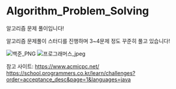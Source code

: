 # Algorithm_Problem_Solving

알고리즘 문제 풀이입니다!

알고리즘 문제풀이 스터디를 진행하며 3~4문제 정도 꾸준히 풀고 있습니다!


![백준_PNG](https://user-images.githubusercontent.com/115389344/220794393-17d3fc8f-013a-4e14-a883-a85b7f13e4f7.png)
![프로그래머스_jpeg](https://user-images.githubusercontent.com/115389344/220794417-3f41e0c1-40e4-480d-a9c5-fc2d14016f4d.jpeg)


참고 사이트: https://www.acmicpc.net/
             https://school.programmers.co.kr/learn/challenges?order=acceptance_desc&page=1&languages=java
